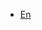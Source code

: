 <!--
 * @Author: Null Zhao
 * @Date: 2022-02-21 15:00:24
 * @LastEditors: Null Zhao
 * @LastEditTime: 2022-02-21 15:01:26
 * @FilePath: \my-docs\docs\_navbar.md
 * @Description: 导航
 * ctrl+alt+i
 * Copyright (c) 2022 by null, All Rights Reserved. 
-->
* [En](/)